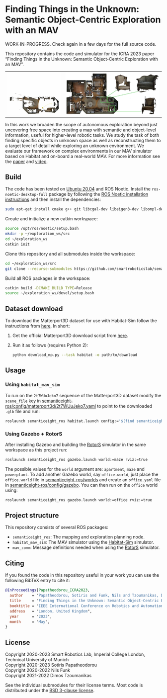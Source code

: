 # Finding Things in the Unknown: Semantic Object-Centric Exploration with an MAV

WORK-IN-PROGRESS. Check again in a few days for the full source code.

This repository contains the code and simulator for the ICRA 2023
paper “Finding Things in the Unknown: Semantic Object-Centric
Exploration with an MAV”.

<table style="text-align:center">
  <tr>
    <td><img src="res/exploration.gif" alt="animation of top-down view of exploration"></td>
    <td><img src="res/objects.jpg" alt="top-down view of reconstruction and individual objects"></td>
  </tr>
</table>

In this work we broaden the scope of autonomous exploration beyond just
uncovering free space into creating a map with semantic and object-level
information, useful for higher-level robotic tasks. We study the task of both
finding specific objects in unknown space as well as reconstructing them to a
target level of detail while exploring an unknown environment. We evaluate our
framework on complex environments in our MAV simulator based on Habitat and
on-board a real-world MAV. For more information see the
[paper](https://arxiv.org/abs/2302.14569) and
[video](https://youtu.be/z0LVe_8SATU).


## Build

The code has been tested on [Ubuntu 20.04](https://releases.ubuntu.com/focal/)
and ROS Noetic. Install the `ros-noetic-desktop-full` package by following the
[ROS Noetic installation instructions](http://wiki.ros.org/noetic/Installation/Ubuntu)
and then install the dependencies:

``` sh
sudo apt-get install cmake g++ git libcgal-dev libeigen3-dev libompl-dev libopencv-dev libyaml-cpp-dev python3-catkin-tools
```

Create and initialize a new catkin workspace:

``` sh
source /opt/ros/noetic/setup.bash
mkdir -p ~/exploration_ws/src
cd ~/exploration_ws
catkin init
```

Clone this repository and all submodules inside the workspace:

``` sh
cd ~/exploration_ws/src
git clone --recurse-submodules https://github.com/smartroboticslab/semantic-exploration-icra-2023.git
```

Build all ROS packages in the workspace:

``` sh
catkin build -DCMAKE_BUILD_TYPE=Release
source ~/exploration_ws/devel/setup.bash
```


## Dataset download

To download the Matterport3D dataset for use with Habitat-Sim follow the
instructions from
[here](https://github.com/facebookresearch/habitat-sim/blob/main/DATASETS.md#matterport3d-mp3d-dataset).
In short:

1. Get the official Matterport3D download script from
   [here](https://niessner.github.io/Matterport/).
2. Run it as follows (requires Python 2):

    ``` sh
    python download_mp.py --task habitat -o path/to/download
    ```


## Usage

### Using `habitat_mav_sim`

To run on the `2t7WUuJeko7` sequence of the Matterport3D dataset modify the
`scene_file` key in
[semanticeight-ros/config/matterport3d/2t7WUuJeko7.yaml](semanticeight-ros/config/matterport3d/2t7WUuJeko7.yaml)
to point to the downloaded `.glb` file and run:

``` sh
roslaunch semanticeight_ros habitat.launch config:='$(find semanticeight_ros)/config/matterport3d/2t7WUuJeko7.yaml' rviz:=true
```

### Using Gazebo + RotorS

After installing Gazebo and building the
[RotorS](https://github.com/ethz-asl/rotors_simulator) simulator in the same
workspace as this project run:

``` sh
roslaunch semanticeight_ros gazebo.launch world:=maze rviz:=true
```

The possible values for the `world` argument are: `apartment`, `maze` and
`powerplant`. To add another Gazebo world, say `office.world`, just place the
`office.world` file in [semanticeight-ros/worlds](semanticeight-ros/worlds) and
create an `office.yaml` file in
[semanticeight-ros/config/gazebo](semanticeight-ros/config/gazebo). You can
then run on the `office` world using:

``` sh
roslaunch semanticeight_ros gazebo.launch world:=office rviz:=true
```


## Project structure

This repository consists of several ROS packages:

* `semanticeight_ros`: The mapping and exploration planning node.
* `habitat_mav_sim`: The MAV simulator using the
  [Habitat-Sim](https://aihabitat.org/) simulator.
* `mav_comm`: Message definitions needed when using the
  [RotorS](https://github.com/ethz-asl/rotors_simulator) simulator.


## Citing

If you found the code in this repository useful in your work you can use the
following BibTeX entry to cite it:

``` bibtex
@InProceedings{Papatheodorou_ICRA2023,
  author    = "Papatheodorou, Sotiris and Funk, Nils and Tzoumanikas, Dimos and Choi, Christopher and Xu, Binbin and Leutenegger, Stefan",
  title     = "Finding Things in the Unknown: Semantic Object-Centric Exploration with an {MAV}",
  booktitle = "IEEE International Conference on Robotics and Automation",
  address   = "London, United Kingdom",
  year      = "2023",
  month     = "May",
}
```


## License

Copyright 2020-2023 Smart Robotics Lab, Imperial College London, Technical University of Munich</br>
Copyright 2020-2023 Sotiris Papatheodorou</br>
Copyright 2020-2022 Nils Funk</br>
Copyright 2021-2022 Dimos Tzoumanikas</br>

See the individual submodules for their license terms. Most code is distributed
under the [BSD 3-clause license](LICENSES/BSD-3-Clause.txt).
